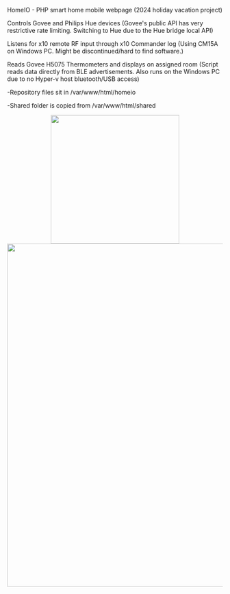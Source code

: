 HomeIO - PHP smart home mobile webpage (2024 holiday vacation project)

Controls Govee and Philips Hue devices (Govee's public API has very restrictive rate limiting. Switching to Hue due to the Hue bridge local API)

Listens for x10 remote RF input through x10 Commander log (Using CM15A on Windows PC. Might be discontinued/hard to find software.)

Reads Govee H5075 Thermometers and displays on assigned room (Script reads data directly from BLE advertisements. Also runs on the Windows PC due to no Hyper-v host bluetooth/USB access)

-Repository files sit in /var/www/html/homeio

-Shared folder is copied from /var/www/html/shared

<div align="center">
    <img src="/../master/assets/images/HomeIO-mobile.png" width="300px"</img> 
</div>
<div align="center">
    <img src="/../master/assets/images/HomeIO-full.png" width="800px"</img> 
</div>
